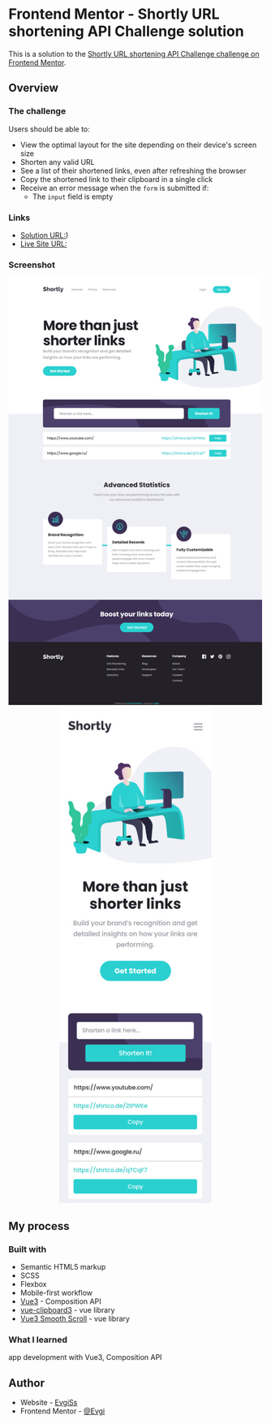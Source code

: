 # Frontend Mentor - Shortly URL shortening API Challenge solution

This is a solution to the [Shortly URL shortening API Challenge challenge on Frontend Mentor](https://www.frontendmentor.io/challenges/url-shortening-api-landing-page-2ce3ob-G).

## Overview

### The challenge

Users should be able to:

- View the optimal layout for the site depending on their device's screen size
- Shorten any valid URL
- See a list of their shortened links, even after refreshing the browser
- Copy the shortened link to their clipboard in a single click
- Receive an error message when the `form` is submitted if:
  - The `input` field is empty

### Links

- [Solution URL:]([https://github.com/EvgiSs/shortening-url-api/tree/main))
- [Live Site URL:](https://evgiss.github.io/shortening-url-api/)

### Screenshot

<div align="center">
  <img src="screenshots/desktop.jpg" alt="preview" width="500"/>&nbsp;<img src="screenshots/mobile.jpg" alt="preview" width="300"/>&nbsp;
</div>

## My process

### Built with

- Semantic HTML5 markup
- SCSS
- Flexbox
- Mobile-first workflow
- [Vue3](https://v3.ru.vuejs.org/) - Composition API
- [vue-clipboard3](https://github.com/JamieCurnow/vue-clipboard3) - vue library
- [Vue3 Smooth Scroll](https://github.com/laineus/vue3-smooth-scroll) - vue library

### What I learned

app development with Vue3, Composition API

## Author

- Website - [EvgiSs](https://github.com/EvgiSs)
- Frontend Mentor - [@Evgi](https://www.frontendmentor.io/profile/EvgiSs)
